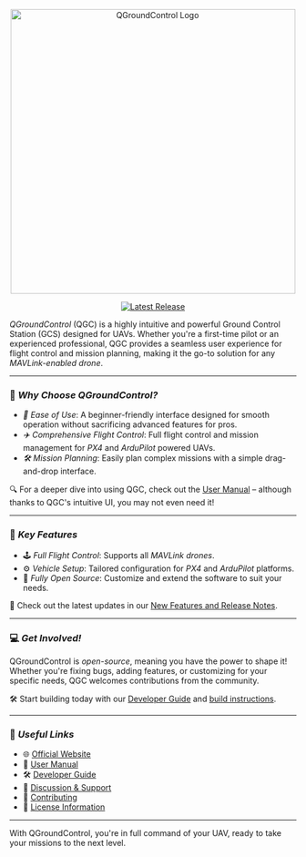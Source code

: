 
<p align="center">
  <img src="https://raw.githubusercontent.com/Dronecode/UX-Design/35d8148a8a0559cd4bcf50bfa2c94614983cce91/QGC/Branding/Deliverables/QGC_RGB_Logo_Horizontal_Positive_PREFERRED/QGC_RGB_Logo_Horizontal_Positive_PREFERRED.svg" alt="QGroundControl Logo" width="500">
</p>

<p align="center">
  <a href="https://github.com/mavlink/QGroundControl/releases">
    <img src="https://img.shields.io/github/release/mavlink/QGroundControl.svg" alt="Latest Release">
  </a>
</p>

*QGroundControl* (QGC) is a highly intuitive and powerful Ground Control Station (GCS) designed for UAVs. Whether you're a first-time pilot or an experienced professional, QGC provides a seamless user experience for flight control and mission planning, making it the go-to solution for any *MAVLink-enabled drone*.

---

### 🌟 *Why Choose QGroundControl?*

- *🚀 Ease of Use*: A beginner-friendly interface designed for smooth operation without sacrificing advanced features for pros.
- *✈️ Comprehensive Flight Control*: Full flight control and mission management for *PX4* and *ArduPilot* powered UAVs.
- *🛠️ Mission Planning*: Easily plan complex missions with a simple drag-and-drop interface.

🔍 For a deeper dive into using QGC, check out the [User Manual](https://docs.qgroundcontrol.com/en/) – although thanks to QGC's intuitive UI, you may not even need it!


---

### 🚁 *Key Features*

- 🕹️ *Full Flight Control*: Supports all *MAVLink drones*.
- ⚙️ *Vehicle Setup*: Tailored configuration for *PX4* and *ArduPilot* platforms.
- 🔧 *Fully Open Source*: Customize and extend the software to suit your needs.

🎯 Check out the latest updates in our [New Features and Release Notes](https://github.com/mavlink/qgroundcontrol/blob/master/ChangeLog.md).

---

### 💻 *Get Involved!*

QGroundControl is *open-source*, meaning you have the power to shape it! Whether you're fixing bugs, adding features, or customizing for your specific needs, QGC welcomes contributions from the community.

🛠️ Start building today with our [Developer Guide](https://dev.qgroundcontrol.com/en/) and [build instructions](https://dev.qgroundcontrol.com/en/getting_started/).

---

### 🔗 *Useful Links*

- 🌐 [Official Website](http://qgroundcontrol.com)
- 📘 [User Manual](https://docs.qgroundcontrol.com/en/)
- 🛠️ [Developer Guide](https://dev.qgroundcontrol.com/en/)
- 💬 [Discussion & Support](https://docs.qgroundcontrol.com/en/Support/Support.html)
- 🤝 [Contributing](https://dev.qgroundcontrol.com/en/contribute/)
- 📜 [License Information](https://github.com/mavlink/qgroundcontrol/blob/master/.github/COPYING.md)

---

With QGroundControl, you're in full command of your UAV, ready to take your missions to the next level.
